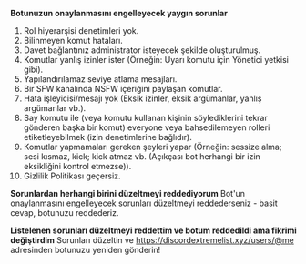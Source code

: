 **Botunuzun onaylanmasını engelleyecek yaygın sorunlar**

1. Rol hiyerarşisi denetimleri yok.
2. Bilinmeyen komut hataları.
3. Davet bağlantınız administrator isteyecek şekilde oluşturulmuş.
4. Komutlar yanlış izinler ister (Örneğin: Uyarı komutu için Yönetici yetkisi gibi).
5. Yapılandırılamaz seviye atlama mesajları.
6. Bir SFW kanalında NSFW içeriğini paylaşan komutlar.
7. Hata işleyicisi/mesajı yok (Eksik izinler, eksik argümanlar, yanlış argümanlar vb.).
8. Say komutu ile (veya komutu kullanan kişinin söylediklerini tekrar gönderen başka bir komut) everyone veya bahsedilemeyen rolleri etiketleyebilmek (izin denetimlerine bağlıdır).
9. Komutlar yapmamaları gereken şeyleri yapar (Örneğin: sessize alma; sesi kısmaz, kick; kick atmaz vb. (Açıkçası bot herhangi bir izin eksikliğini kontrol etmezse)).
10. Gizlilik Politikası geçersiz.

**Sorunlardan herhangi birini düzeltmeyi reddediyorum**
Bot'un onaylanmasını engelleyecek sorunları düzeltmeyi reddederseniz - basit cevap, botunuzu reddederiz.

**Listelenen sorunları düzeltmeyi reddettim ve botum reddedildi ama fikrimi değiştirdim**
Sorunları düzeltin ve <https://discordextremelist.xyz/users/@me> adresinden botunuzu yeniden gönderin!